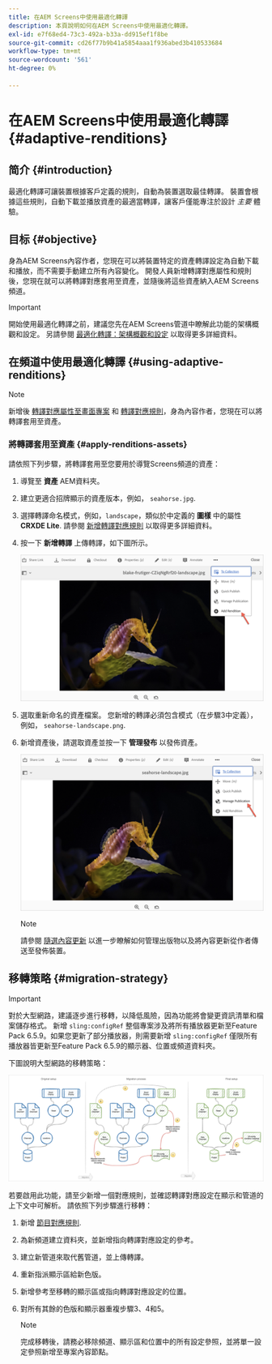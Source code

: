 ```yaml
---
title: 在AEM Screens中使用最適化轉譯
description: 本頁說明如何在AEM Screens中使用最適化轉譯。
exl-id: e7f68ed4-73c3-492a-b33a-dd915ef1f8be
source-git-commit: cd26f77b9b41a5854aaa1f936abed3b410533684
workflow-type: tm+mt
source-wordcount: '561'
ht-degree: 0%

---
```


# 在AEM Screens中使用最適化轉譯 {#adaptive-renditions}

## 简介 {#introduction}

最適化轉譯可讓裝置根據客戶定義的規則，自動為裝置選取最佳轉譯。 裝置會根據這些規則，自動下載並播放資產的最適當轉譯，讓客戶僅能專注於設計 *主要* 體驗。

## 目标 {#objective}

身為AEM Screens內容作者，您現在可以將裝置特定的資產轉譯設定為自動下載和播放，而不需要手動建立所有內容變化。
開發人員新增轉譯對應屬性和規則後，您現在就可以將轉譯對應套用至資產，並隨後將這些資產納入AEM Screens頻道。

>[!IMPORTANT]
>開始使用最適化轉譯之前，建議您先在AEM Screens管道中瞭解此功能的架構概觀和設定。 另請參閱 [最適化轉譯：架構概觀和設定](/help/user-guide/adaptive-renditions.md) 以取得更多詳細資料。

## 在頻道中使用最適化轉譯 {#using-adaptive-renditions}

>[!NOTE]
>新增後 [轉譯對應屬性至畫面專案](/help/user-guide/adaptive-renditions.md#rendition-mapping-new) 和 [轉譯對應規則](/help/user-guide/adaptive-renditions.md#add-rendition-mapping-rules)，身為內容作者，您現在可以將轉譯套用至資產。

### 將轉譯套用至資產 {#apply-renditions-assets}

請依照下列步驟，將轉譯套用至您要用於導覽Screens頻道的資產：

1. 導覽至 **資產** AEM資料夾。

1. 建立更適合招牌顯示的資產版本，例如， `seahorse.jpg`.

1. 選擇轉譯命名模式，例如，`landscape`，類似於中定義的 **圖樣** 中的屬性 **CRXDE Lite**. 請參閱 [新增轉譯對應規則](/help/user-guide/adaptive-renditions.md#add-rendition-mapping-rules) 以取得更多詳細資料。

1. 按一下 **新增轉譯** 上傳轉譯，如下圖所示。

   ![图像](/help/user-guide/assets/adaptive-renditions/manage-pub-asset2.png)

1. 選取重新命名的資產檔案。 您新增的轉譯必須包含模式（在步驟3中定義），例如， `seahorse-landscape.png`.

1. 新增資產後，請選取資產並按一下 **管理發布** 以發佈資產。

   ![图像](/help/user-guide/assets/adaptive-renditions/manage-pub-asset1.png)

   >[!NOTE]
   >請參閱 [隨選內容更新](https://experienceleague.adobe.com/docs/experience-manager-screens/user-guide/authoring/content-updates/on-demand-content.html?lang=en) 以進一步瞭解如何管理出版物以及將內容更新從作者傳送至發佈裝置。


## 移轉策略 {#migration-strategy}

>[!IMPORTANT]
>對於大型網路，建議逐步進行移轉，以降低風險，因為功能將會變更資訊清單和檔案儲存格式。 新增 `sling:configRef` 整個專案涉及將所有播放器更新至Feature Pack 6.5.9。如果您更新了部分播放器，則需要新增 `sling:configRef` 僅限所有播放器皆更新至Feature Pack 6.5.9的顯示器、位置或頻道資料夾。

下圖說明大型網路的移轉策略：

![图像](/help/user-guide/assets/adaptive-renditions/migration-strategy1.png)

若要啟用此功能，請至少新增一個對應規則，並確認轉譯對應設定在顯示和管道的上下文中可解析。 請依照下列步驟進行移轉：

1. 新增 [節目對應規則](/help/user-guide/adaptive-renditions.md).
1. 為新頻道建立資料夾，並新增指向轉譯對應設定的參考。
1. 建立新管道來取代舊管道，並上傳轉譯。
1. 重新指派顯示區給新色版。
1. 新增參考至移轉的顯示區或指向轉譯對應設定的位置。
1. 對所有其餘的色版和顯示器重複步驟3、4和5。

   >[!NOTE]
   >完成移轉後，請務必移除頻道、顯示區和位置中的所有設定參照，並將單一設定參照新增至專案內容節點。
